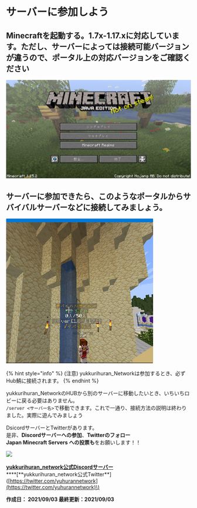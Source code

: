 # サーバーに参加しよう

## Minecraftを起動する。1.7x-1.17.xに対応しています。ただし、サーバーによっては接続可能バージョンが違うので、ポータル上の対応バージョンをご確認ください

![](.gitbook/assets/image%20%283%29.png)

## サーバーに参加できたら、このようなポータルからサバイバルサーバーなどに接続してみましょう。

![](.gitbook/assets/image%20%281%29.png)

{% hint style="info" %}
\(注意\) yukkurihuran\_Networkは参加するとき、必ずHub鯖に接続されます。
{% endhint %}

yukkurihuran\_NetworkのHUBから別のサーバーに移動したいとき、いちいちロビーに戻る必要はありません。  
`/server <サーバー名>`で移動できます。これで一通り、接続方法の説明は終わりました。実際に遊んでみましょう

DsicordサーバーとTwitterがあります。  
是非、**Discordサーバーへの参加**、**Twitterのフォロー  
Japan Minecraft Servers への投票も**をお願いします！！

[![](https://minecraft.jp/servers/mc.yuhunet.ml/banner/5/560x95.png)](https://minecraft.jp/servers/mc.yuhunet.ml)

[**yukkurihuran\_network公式Discordサーバー**](https://discord.com/invite/xtJtRrNqXt)  
**\*\*\[**yukkurihuran\_network公式Twitter\*\*\]\([https://twitter.com/yuhurannetwork](https://twitter.com/yuhurannetwork)\)

**作成日： 2021/09/03 最終更新：2021/09/03**

